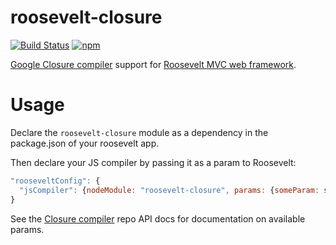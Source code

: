 roosevelt-closure
===
[![Build Status](https://travis-ci.org/rooseveltframework/roosevelt-closure.svg?branch=master)](https://travis-ci.org/rooseveltframework/roosevelt-closure) [![npm](https://img.shields.io/npm/v/roosevelt-closure.svg)](https://www.npmjs.com/package/roosevelt-closure)

[Google Closure compiler](https://developers.google.com/closure/compiler) support for [Roosevelt MVC web framework](https://github.com/rooseveltframework/roosevelt).

# Usage

Declare the `roosevelt-closure` module as a dependency in the package.json of your roosevelt app.

Then declare your JS compiler by passing it as a param to Roosevelt:

```js
"rooseveltConfig": {
  "jsCompiler": {nodeModule: "roosevelt-closure", params: {someParam: someValue}}
}
```

See the [Closure compiler](https://www.npmjs.com/package/google-closure-compiler-js) repo API docs for documentation on available params.
